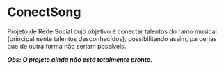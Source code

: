 # ConectSong 

Projeto de Rede Social cujo objetivo é conectar talentos do ramo musical (principalmente talentos desconhecidos), possibilitando assim, parcerias que de outra forma não seriam possíveis.

**_Obs: O projeto ainda não está totalmente pronto._**
 
